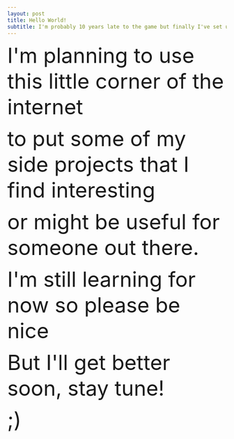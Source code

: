 ```yaml
---
layout: post
title: Hello World!
subtitle: I'm probably 10 years late to the game but finally I've set up a new blog!
---
```

 <font size = '18'> I'm planning to use this little corner of the internet </font>
 
 <font size = '16'> to put some of my side projects that I find interesting </font>
 
 <font size = '14'>or might be useful for someone out there. </font>
 
 <font size = '12'> I'm still learning for now so please be nice </font>
 
 <font size = '10'> But I'll get better soon, stay tune! </font>
 
 <font size = '8'> ;)  </font>
